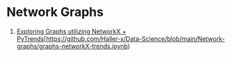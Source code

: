 # Network Graphs
1. [Exploring Graphs utilizing NetworkX + PyTrends](https://github.com/Haller-x/Data-Science/new/main/Network-graphs/)[https://github.com/Haller-x/Data-Science/blob/main/Network-graphs/graphs-networkX-trends.ipynb)
